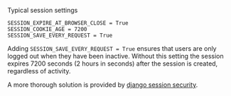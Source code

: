 Typical session settings

    SESSION_EXPIRE_AT_BROWSER_CLOSE = True
    SESSION_COOKIE_AGE = 7200
    SESSION_SAVE_EVERY_REQUEST = True

Adding `SESSION_SAVE_EVERY_REQUEST = True` ensures that users are only logged out when they have been inactive.
Without this setting the session expires 7200 seconds (2 hours in seconds) after the session is created, regardless of activity.

A more thorough solution is provided by [django session security](https://github.com/yourlabs/django-session-security).
